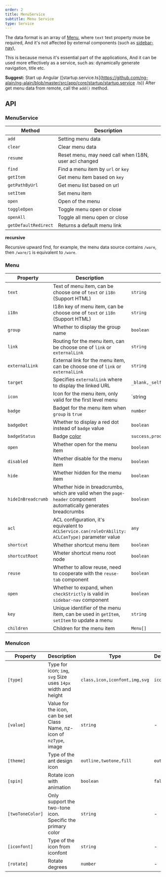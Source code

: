 ```yaml
---
order: 2
title: MenuService
subtitle: Menu Service
type: Service
---
```


The data format is an array of [Menu](https://github.com/ng-alain/delon/blob/master/packages/theme/src/services/menu/interface.ts), where `text` text property muse be required, And it's not affected by external components (such as [sidebar-nav](/components/sidebar-nav)),

This is because menus it's essential part of the applications, And it can be used more effectively as a service, such as: dynamically generate navigation, title etc.

**Suggest:** Start up Angular ([startup.service.ts](https://github.com/ng-alain/ng-alain/blob/master/src/app/core/startup/startup.service .ts)) After get menu data from remote, call the `add()` method.

## API

### MenuService

| Method | Description |
|--------|-----------|
| `add` | Setting menu data |
| `clear` | Clear menu data |
| `resume` | Reset menu, may need call when I18N, user acl changed |
| `find` | Find a menu item by `url` or `key` |
| `getItem` | Get menu item based on `key` |
| `getPathByUrl` | Get menu list based on url |
| `setItem` | Set menu item |
| `open` | Open of the menu |
| `toggleOpen` | Toggle menu open or close |
| `openAll` | Toggle all menu open or close |
| `getDefaultRedirect` | Returns a default menu link |

**recursive**

Recursive upward find, for example, the menu data source contains `/ware`, then `/ware/1` is equivalent to `/ware`.

### Menu

| Property | Description | Type | Default |
|----------|-------------|------|---------|
| `text` | Text of menu item, can be choose one of `text` or `i18n` (Support HTML) | `string` | - |
| `i18n` | I18n key of menu item, can be choose one of `text` or `i18n` (Support HTML) | `string` | - |
| `group` | Whether to display the group name | `boolean` | `true` |
| `link` | Routing for the menu item, can be choose one of `link` or `externalLink` | `string` | - |
| `externalLink` | External link for the menu item, can be choose one of `link` or `externalLink` | `string` | - |
| `target` | Specifies `externalLink` where to display the linked URL | `_blank,_self,_parent,_top` | - |
| `icon` | Icon for the menu item, only valid for the first level menu | `string | MenuIcon` | - |
| `badge` | Badget for the menu item when `group` is `true` | `number` | - |
| `badgeDot` | Whether to display a red dot instead of `badge` value | `boolean` | - |
| `badgeStatus` | Badge [color](https://ng.ant.design/components/badge/en#nz-badge) | `success,processing,default,error,warning` | `error` |
| `open` | Whether open for the menu item | `boolean` | `false` |
| `disabled` | Whether disable for the menu item | `boolean` | `false` |
| `hide` | Whether hidden for the menu item | `boolean` | `false` |
| `hideInBreadcrumb` | Whether hide in breadcrumbs, which are valid when the `page-header` component automatically generates breadcrumbs | `boolean` | - |
| `acl` | ACL configuration, it's equivalent to `ACLService.can(roleOrAbility: ACLCanType)` parameter value | `any` | - |
| `shortcut` | Whether shortcut menu item | `boolean` | - |
| `shortcutRoot` | Wheter shortcut menu root node | `boolean` | - |
| `reuse` | Whether to allow reuse, need to cooperate with the `reuse-tab` component | `boolean` | - |
| `open` | Whether to expand, when `checkStrictly` is valid in `sidebar-nav` component | `boolean` | - |
| `key` | Unique identifier of the menu item, can be used in `getItem`, `setItem` to update a menu | `string` | - |
| `children` | Children for the menu item | `Menu[]` | - |

### MenuIcon

| Property | Description | Type | Default |
|----------|-------------|------|---------|
| `[type]` | Type for icon; `img`, `svg` Size uses `14px` width and height | `class,icon,iconfont,img,svg` | `icon` |
| `[value]` | Value for the icon, can be set Class Name, nz-icon of `nzType`, image | `string` | - |
| `[theme]` | Type of the ant design icon | `outline,twotone,fill` | `outline` |
| `[spin]` | Rotate icon with animation | `boolean` | `false` |
| `[twoToneColor]` | Only support the two-tone icon. Specific the primary color | `string` | - |
| `[iconfont]` | Type of the icon from iconfont | `string` | - |
| `[rotate]` | Rotate degrees | `number` | - |
